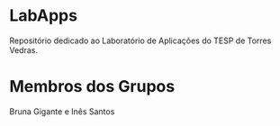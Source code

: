 # LabApps

Repositório dedicado ao Laboratório de Aplicações do TESP de Torres Vedras.

# Membros dos Grupos

Bruna Gigante e Inês Santos